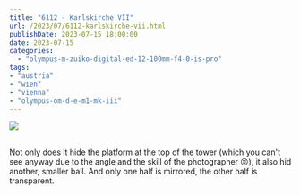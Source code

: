 ```yaml
---
title: "6112 - Karlskirche VII"
url: /2023/07/6112-karlskirche-vii.html
publishDate: 2023-07-15 18:00:00
date: 2023-07-15
categories:
  - "olympus-m-zuiko-digital-ed-12-100mm-f4-0-is-pro"
tags:
- "austria"
- "wien"
- "vienna"
- "olympus-om-d-e-m1-mk-iii"
---
```

<div class="container">
<div class="center"><a target="_blank" href="https://d25zfm9zpd7gm5.cloudfront.net/1200x1200/2020/20200308_131438_lr.jpg"><img class="webfeedsFeaturedVisual" src="https://d25zfm9zpd7gm5.cloudfront.net/0600x0600/2020/20200308_131438_lr.jpg" /></a></div>
</div>
<br />

Not only does it hide the platform at the top of the tower
(which you can't see anyway due to the angle and the skill
of the photographer :stuck_out_tongue_winking_eye:), it also
hid another, smaller ball. And only one half is mirrored,
the other half is transparent.
